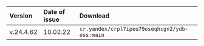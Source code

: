 | Version | Date of issue | Download |
| :--- | :--- | :--- |
| v.24.4.62 | 10.02.22 | `cr.yandex/crpl7ipeu79oseqhcgn2/ydb-oss:main` |

